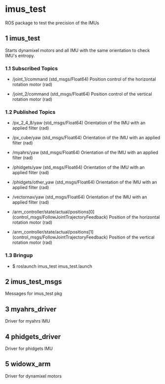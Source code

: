 # imus_test
ROS package to test the precision of the IMUs

## 1 imus_test
Starts dynamixel motors and all IMU with the same orientation to check IMU's entropy.

### 1.1 Subscribed Topics
* /joint_1/command (std_msgs/Float64)
  Position control of the horizontal rotation motor (rad)

* /joint_2/command (std_msgs/Float64)
  Position control of the vertical rotation motor (rad)
   
### 1.2 Published Topics
* /px_2_4_8/yaw (std_msgs/Float64)
  Orientation of the IMU with an applied filter (rad)

* /px_cube/yaw (std_msgs/Float64)
  Orientation of the IMU with an applied filter (rad)

* /myahrs/yaw (std_msgs/Float64)
  Orientation of the IMU with an applied filter (rad)

* /phidgets/yaw (std_msgs/Float64)
  Orientation of the IMU with an applied filter (rad)

* /phidgets/other_yaw (std_msgs/Float64)
  Orientation of the IMU with an applied filter (rad)

* /vectornav/yaw (std_msgs/Float64)
  Orientation of the IMU with an applied filter (rad)

* /arm_controller/state/actual/positions[0] (control_msgs/FollowJointTrajectoryFeedback)
  Position of the horizontal rotation motor (rad)

* /arm_controller/state/actual/positions[1] (control_msgs/FollowJointTrajectoryFeedback)
  Position of the vertical rotation motor (rad)

### 1.3 Bringup
* $ roslaunch imus_test imus_test.launch

## 2 imus_test_msgs
Messages for imus_test pkg

## 3 myahrs_driver
Driver for myahrs IMU

## 4 phidgets_driver
Driver for phidgets IMU

## 5 widowx_arm
Driver for dynamixel motors

